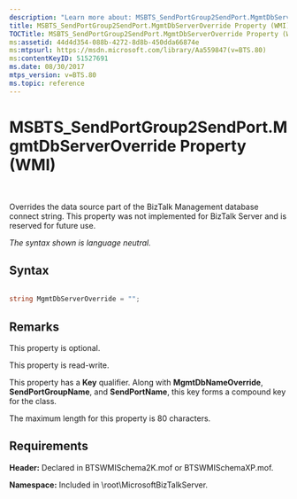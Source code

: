 ```yaml
---
description: "Learn more about: MSBTS_SendPortGroup2SendPort.MgmtDbServerOverride Property (WMI)"
title: MSBTS_SendPortGroup2SendPort.MgmtDbServerOverride Property (WMI)
TOCTitle: MSBTS_SendPortGroup2SendPort.MgmtDbServerOverride Property (WMI)
ms:assetid: 44d4d354-088b-4272-8d8b-450dda66874e
ms:mtpsurl: https://msdn.microsoft.com/library/Aa559847(v=BTS.80)
ms:contentKeyID: 51527691
ms.date: 08/30/2017
mtps_version: v=BTS.80
ms.topic: reference
---
```


# MSBTS\_SendPortGroup2SendPort.MgmtDbServerOverride Property (WMI)

 

Overrides the data source part of the BizTalk Management database connect string. This property was not implemented for BizTalk Server and is reserved for future use.

*The syntax shown is language neutral.*

## Syntax

```C#
  
string MgmtDbServerOverride = "";  
```

## Remarks

This property is optional.

This property is read-write.

This property has a **Key** qualifier. Along with **MgmtDbNameOverride**, **SendPortGroupName**, and **SendPortName**, this key forms a compound key for the class.

The maximum length for this property is 80 characters.

## Requirements

**Header:** Declared in BTSWMISchema2K.mof or BTSWMISchemaXP.mof.

**Namespace:** Included in \\root\\MicrosoftBizTalkServer.


